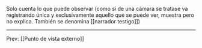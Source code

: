 Solo cuenta lo que puede observar (como si de una cámara se tratase va registrando única y exclusivamente aquello que se puede ver, muestra pero no explica. También se denomina [[narrador testigo]])
___
Prev: [[Punto de vista externo]]